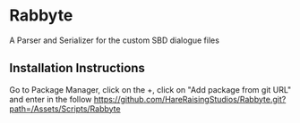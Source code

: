 # Rabbyte
A Parser and Serializer for the custom SBD dialogue files

## Installation Instructions
Go to Package Manager, click on the +, click on "Add package from git URL" and enter in the follow
https://github.com/HareRaisingStudios/Rabbyte.git?path=/Assets/Scripts/Rabbyte
